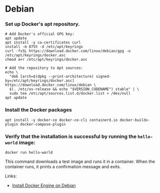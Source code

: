 # Debian

### Set up Docker's apt repository.

```
# Add Docker's official GPG key:
apt update
apt install -y ca-certificates curl
install -m 0755 -d /etc/apt/keyrings
curl -fsSL https://download.docker.com/linux/debian/gpg -o /etc/apt/keyrings/docker.asc
chmod a+r /etc/apt/keyrings/docker.asc

# Add the repository to Apt sources:
echo \
  "deb [arch=$(dpkg --print-architecture) signed-by=/etc/apt/keyrings/docker.asc] https://download.docker.com/linux/debian \
  $(. /etc/os-release && echo "$VERSION_CODENAME") stable" | \
  sudo tee /etc/apt/sources.list.d/docker.list > /dev/null
apt update
```

### Install the Docker packages

```
apt install -y docker-ce docker-ce-cli containerd.io docker-buildx-plugin docker-compose-plugin
```

### Verify that the installation is successful by running the `hello-world` image:

```
docker run hello-world
```

This command downloads a test image and runs it in a container. When the container runs, it prints a confirmation message and exits.

Links:

- [Install Docker Engine on Debian](https://docs.docker.com/engine/install/debian/)